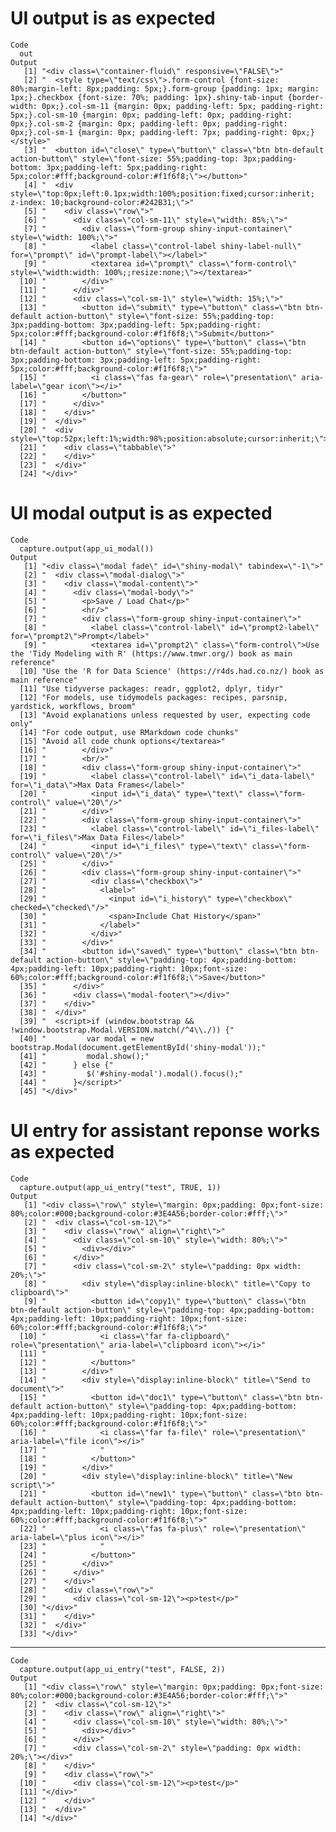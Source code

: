 # UI output is as expected

    Code
      out
    Output
       [1] "<div class=\"container-fluid\" responsive=\"FALSE\">"                                                                                                                                                                                                                                                                                                                                                                                                                               
       [2] "  <style type=\"text/css\">.form-control {font-size: 80%;margin-left: 8px;padding: 5px;}.form-group {padding: 1px; margin: 1px;}.checkbox {font-size: 70%; padding: 1px}.shiny-tab-input {border-width: 0px;}.col-sm-11 {margin: 0px; padding-left: 5px; padding-right: 5px;}.col-sm-10 {margin: 0px; padding-left: 0px; padding-right: 0px;}.col-sm-2 {margin: 0px; padding-left: 0px; padding-right: 0px;}.col-sm-1 {margin: 0px; padding-left: 7px; padding-right: 0px;}</style>"
       [3] "  <button id=\"close\" type=\"button\" class=\"btn btn-default action-button\" style=\"font-size: 55%;padding-top: 3px;padding-bottom: 3px;padding-left: 5px;padding-right: 5px;color:#fff;background-color:#f1f6f8;\"></button>"                                                                                                                                                                                                                                                   
       [4] "  <div style=\"top:0px;left:0.1px;width:100%;position:fixed;cursor:inherit; z-index: 10;background-color:#242B31;\">"                                                                                                                                                                                                                                                                                                                                                               
       [5] "    <div class=\"row\">"                                                                                                                                                                                                                                                                                                                                                                                                                                                            
       [6] "      <div class=\"col-sm-11\" style=\"width: 85%;\">"                                                                                                                                                                                                                                                                                                                                                                                                                              
       [7] "        <div class=\"form-group shiny-input-container\" style=\"width: 100%;\">"                                                                                                                                                                                                                                                                                                                                                                                                    
       [8] "          <label class=\"control-label shiny-label-null\" for=\"prompt\" id=\"prompt-label\"></label>"                                                                                                                                                                                                                                                                                                                                                                              
       [9] "          <textarea id=\"prompt\" class=\"form-control\" style=\"width:width: 100%;;resize:none;\"></textarea>"                                                                                                                                                                                                                                                                                                                                                                     
      [10] "        </div>"                                                                                                                                                                                                                                                                                                                                                                                                                                                                     
      [11] "      </div>"                                                                                                                                                                                                                                                                                                                                                                                                                                                                       
      [12] "      <div class=\"col-sm-1\" style=\"width: 15%;\">"                                                                                                                                                                                                                                                                                                                                                                                                                               
      [13] "        <button id=\"submit\" type=\"button\" class=\"btn btn-default action-button\" style=\"font-size: 55%;padding-top: 3px;padding-bottom: 3px;padding-left: 5px;padding-right: 5px;color:#fff;background-color:#f1f6f8;\">Submit</button>"                                                                                                                                                                                                                                      
      [14] "        <button id=\"options\" type=\"button\" class=\"btn btn-default action-button\" style=\"font-size: 55%;padding-top: 3px;padding-bottom: 3px;padding-left: 5px;padding-right: 5px;color:#fff;background-color:#f1f6f8;\">"                                                                                                                                                                                                                                                    
      [15] "          <i class=\"fas fa-gear\" role=\"presentation\" aria-label=\"gear icon\"></i>"                                                                                                                                                                                                                                                                                                                                                                                             
      [16] "        </button>"                                                                                                                                                                                                                                                                                                                                                                                                                                                                  
      [17] "      </div>"                                                                                                                                                                                                                                                                                                                                                                                                                                                                       
      [18] "    </div>"                                                                                                                                                                                                                                                                                                                                                                                                                                                                         
      [19] "  </div>"                                                                                                                                                                                                                                                                                                                                                                                                                                                                           
      [20] "  <div style=\"top:52px;left:1%;width:98%;position:absolute;cursor:inherit;\">"                                                                                                                                                                                                                                                                                                                                                                                                     
      [21] "    <div class=\"tabbable\">"                                                                                                                                                                                                                                                                                                                                                                                                                                                       
      [22] "    </div>"                                                                                                                                                                                                                                                                                                                                                                                                                                                                         
      [23] "  </div>"                                                                                                                                                                                                                                                                                                                                                                                                                                                                           
      [24] "</div>"                                                                                                                                                                                                                                                                                                                                                                                                                                                                             

# UI modal output is as expected

    Code
      capture.output(app_ui_modal())
    Output
       [1] "<div class=\"modal fade\" id=\"shiny-modal\" tabindex=\"-1\">"                                                                                                                                                                               
       [2] "  <div class=\"modal-dialog\">"                                                                                                                                                                                                              
       [3] "    <div class=\"modal-content\">"                                                                                                                                                                                                           
       [4] "      <div class=\"modal-body\">"                                                                                                                                                                                                            
       [5] "        <p>Save / Load Chat</p>"                                                                                                                                                                                                             
       [6] "        <hr/>"                                                                                                                                                                                                                               
       [7] "        <div class=\"form-group shiny-input-container\">"                                                                                                                                                                                    
       [8] "          <label class=\"control-label\" id=\"prompt2-label\" for=\"prompt2\">Prompt</label>"                                                                                                                                                
       [9] "          <textarea id=\"prompt2\" class=\"form-control\">Use the 'Tidy Modeling with R' (https://www.tmwr.org/) book as main reference"                                                                                                     
      [10] "Use the 'R for Data Science' (https://r4ds.had.co.nz/) book as main reference"                                                                                                                                                               
      [11] "Use tidyverse packages: readr, ggplot2, dplyr, tidyr"                                                                                                                                                                                        
      [12] "For models, use tidymodels packages: recipes, parsnip, yardstick, workflows, broom"                                                                                                                                                          
      [13] "Avoid explanations unless requested by user, expecting code only"                                                                                                                                                                            
      [14] "For code output, use RMarkdown code chunks"                                                                                                                                                                                                  
      [15] "Avoid all code chunk options</textarea>"                                                                                                                                                                                                     
      [16] "        </div>"                                                                                                                                                                                                                              
      [17] "        <br/>"                                                                                                                                                                                                                               
      [18] "        <div class=\"form-group shiny-input-container\">"                                                                                                                                                                                    
      [19] "          <label class=\"control-label\" id=\"i_data-label\" for=\"i_data\">Max Data Frames</label>"                                                                                                                                         
      [20] "          <input id=\"i_data\" type=\"text\" class=\"form-control\" value=\"20\"/>"                                                                                                                                                          
      [21] "        </div>"                                                                                                                                                                                                                              
      [22] "        <div class=\"form-group shiny-input-container\">"                                                                                                                                                                                    
      [23] "          <label class=\"control-label\" id=\"i_files-label\" for=\"i_files\">Max Data Files</label>"                                                                                                                                        
      [24] "          <input id=\"i_files\" type=\"text\" class=\"form-control\" value=\"20\"/>"                                                                                                                                                         
      [25] "        </div>"                                                                                                                                                                                                                              
      [26] "        <div class=\"form-group shiny-input-container\">"                                                                                                                                                                                    
      [27] "          <div class=\"checkbox\">"                                                                                                                                                                                                          
      [28] "            <label>"                                                                                                                                                                                                                         
      [29] "              <input id=\"i_history\" type=\"checkbox\" checked=\"checked\"/>"                                                                                                                                                               
      [30] "              <span>Include Chat History</span>"                                                                                                                                                                                             
      [31] "            </label>"                                                                                                                                                                                                                        
      [32] "          </div>"                                                                                                                                                                                                                            
      [33] "        </div>"                                                                                                                                                                                                                              
      [34] "        <button id=\"saved\" type=\"button\" class=\"btn btn-default action-button\" style=\"padding-top: 4px;padding-bottom: 4px;padding-left: 10px;padding-right: 10px;font-size: 60%;color:#fff;background-color:#f1f6f8;\">Save</button>"
      [35] "      </div>"                                                                                                                                                                                                                                
      [36] "      <div class=\"modal-footer\"></div>"                                                                                                                                                                                                    
      [37] "    </div>"                                                                                                                                                                                                                                  
      [38] "  </div>"                                                                                                                                                                                                                                    
      [39] "  <script>if (window.bootstrap && !window.bootstrap.Modal.VERSION.match(/^4\\./)) {"                                                                                                                                                         
      [40] "         var modal = new bootstrap.Modal(document.getElementById('shiny-modal'));"                                                                                                                                                           
      [41] "         modal.show();"                                                                                                                                                                                                                      
      [42] "      } else {"                                                                                                                                                                                                                              
      [43] "         $('#shiny-modal').modal().focus();"                                                                                                                                                                                                 
      [44] "      }</script>"                                                                                                                                                                                                                            
      [45] "</div>"                                                                                                                                                                                                                                      

# UI entry for assistant reponse works as expected

    Code
      capture.output(app_ui_entry("test", TRUE, 1))
    Output
       [1] "<div class=\"row\" style=\"margin: 0px;padding: 0px;font-size: 80%;color:#000;background-color:#3E4A56;border-color:#fff;\">"                                                                                                     
       [2] "  <div class=\"col-sm-12\">"                                                                                                                                                                                                      
       [3] "    <div class=\"row\" align=\"right\">"                                                                                                                                                                                          
       [4] "      <div class=\"col-sm-10\" style=\"width: 80%;\">"                                                                                                                                                                            
       [5] "        <div></div>"                                                                                                                                                                                                              
       [6] "      </div>"                                                                                                                                                                                                                     
       [7] "      <div class=\"col-sm-2\" style=\"padding: 0px width: 20%;\">"                                                                                                                                                                
       [8] "        <div style=\"display:inline-block\" title=\"Copy to clipboard\">"                                                                                                                                                         
       [9] "          <button id=\"copy1\" type=\"button\" class=\"btn btn-default action-button\" style=\"padding-top: 4px;padding-bottom: 4px;padding-left: 10px;padding-right: 10px;font-size: 60%;color:#fff;background-color:#f1f6f8;\">"
      [10] "            <i class=\"far fa-clipboard\" role=\"presentation\" aria-label=\"clipboard icon\"></i>"                                                                                                                               
      [11] "            "                                                                                                                                                                                                                     
      [12] "          </button>"                                                                                                                                                                                                              
      [13] "        </div>"                                                                                                                                                                                                                   
      [14] "        <div style=\"display:inline-block\" title=\"Send to document\">"                                                                                                                                                          
      [15] "          <button id=\"doc1\" type=\"button\" class=\"btn btn-default action-button\" style=\"padding-top: 4px;padding-bottom: 4px;padding-left: 10px;padding-right: 10px;font-size: 60%;color:#fff;background-color:#f1f6f8;\">" 
      [16] "            <i class=\"far fa-file\" role=\"presentation\" aria-label=\"file icon\"></i>"                                                                                                                                         
      [17] "            "                                                                                                                                                                                                                     
      [18] "          </button>"                                                                                                                                                                                                              
      [19] "        </div>"                                                                                                                                                                                                                   
      [20] "        <div style=\"display:inline-block\" title=\"New script\">"                                                                                                                                                                
      [21] "          <button id=\"new1\" type=\"button\" class=\"btn btn-default action-button\" style=\"padding-top: 4px;padding-bottom: 4px;padding-left: 10px;padding-right: 10px;font-size: 60%;color:#fff;background-color:#f1f6f8;\">" 
      [22] "            <i class=\"fas fa-plus\" role=\"presentation\" aria-label=\"plus icon\"></i>"                                                                                                                                         
      [23] "            "                                                                                                                                                                                                                     
      [24] "          </button>"                                                                                                                                                                                                              
      [25] "        </div>"                                                                                                                                                                                                                   
      [26] "      </div>"                                                                                                                                                                                                                     
      [27] "    </div>"                                                                                                                                                                                                                       
      [28] "    <div class=\"row\">"                                                                                                                                                                                                          
      [29] "      <div class=\"col-sm-12\"><p>test</p>"                                                                                                                                                                                       
      [30] "</div>"                                                                                                                                                                                                                           
      [31] "    </div>"                                                                                                                                                                                                                       
      [32] "  </div>"                                                                                                                                                                                                                         
      [33] "</div>"                                                                                                                                                                                                                           

---

    Code
      capture.output(app_ui_entry("test", FALSE, 2))
    Output
       [1] "<div class=\"row\" style=\"margin: 0px;padding: 0px;font-size: 80%;color:#000;background-color:#3E4A56;border-color:#fff;\">"
       [2] "  <div class=\"col-sm-12\">"                                                                                                 
       [3] "    <div class=\"row\" align=\"right\">"                                                                                     
       [4] "      <div class=\"col-sm-10\" style=\"width: 80%;\">"                                                                       
       [5] "        <div></div>"                                                                                                         
       [6] "      </div>"                                                                                                                
       [7] "      <div class=\"col-sm-2\" style=\"padding: 0px width: 20%;\"></div>"                                                     
       [8] "    </div>"                                                                                                                  
       [9] "    <div class=\"row\">"                                                                                                     
      [10] "      <div class=\"col-sm-12\"><p>test</p>"                                                                                  
      [11] "</div>"                                                                                                                      
      [12] "    </div>"                                                                                                                  
      [13] "  </div>"                                                                                                                    
      [14] "</div>"                                                                                                                      

